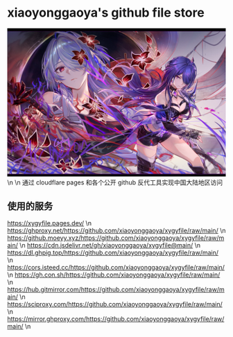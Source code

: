 # xiaoyonggaoya's github file store
![1712853370197.png](1712853370197.png) \n \n
通过 cloudflare pages 和各个公开 github 反代工具实现中国大陆地区访问
## 使用的服务
https://xygyfile.pages.dev/ \n
https://ghproxy.net/https://github.com/xiaoyonggaoya/xygyfile/raw/main/ \n
https://github.moeyy.xyz/https://github.com/xiaoyonggaoya/xygyfile/raw/main/ \n
https://cdn.jsdelivr.net/gh/xiaoyonggaoya/xygyfile@main/ \n
https://dl.ghpig.top/https://github.com/xiaoyonggaoya/xygyfile/raw/main/ \n
https://cors.isteed.cc/https://github.com/xiaoyonggaoya/xygyfile/raw/main/ \n
https://gh.con.sh/https://github.com/xiaoyonggaoya/xygyfile/raw/main/ \n
https://hub.gitmirror.com/https://github.com/xiaoyonggaoya/xygyfile/raw/main/ \n
https://sciproxy.com/https://github.com/xiaoyonggaoya/xygyfile/raw/main/ \n
https://mirror.ghproxy.com/https://github.com/xiaoyonggaoya/xygyfile/raw/main/ \n
